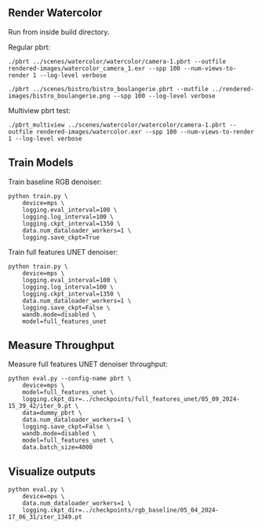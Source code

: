 ## Render Watercolor


Run from inside build directory.

Regular pbrt:

```
./pbrt ../scenes/watercolor/watercolor/camera-1.pbrt --outfile rendered-images/watercolor_camera_1.exr --spp 100 --num-views-to-render 1 --log-level verbose

./pbrt ../scenes/bistro/bistro_boulangerie.pbrt --outfile ../rendered-images/bistro_boulangerie.png --spp 100 --log-level verbose

```

Multiview pbrt test:

```
./pbrt_multiview ../scenes/watercolor/watercolor/camera-1.pbrt --outfile rendered-images/watercolor.exr --spp 100 --num-views-to-render 1 --log-level verbose
```

## Train Models

Train baseline RGB denoiser:

```
python train.py \
    device=mps \
    logging.eval_interval=100 \
    logging.log_interval=100 \
    logging.ckpt_interval=1350 \
    data.num_dataloader_workers=1 \
    logging.save_ckpt=True
```

Train full features UNET denoiser:

```
python train.py \
    device=mps \
    logging.eval_interval=100 \
    logging.log_interval=100 \
    logging.ckpt_interval=1350 \
    data.num_dataloader_workers=1 \
    logging.save_ckpt=False \
    wandb.mode=disabled \
    model=full_features_unet
```

## Measure Throughput

Measure full features UNET denoiser throughput:

```
python eval.py --config-name pbrt \
    device=mps \
    model=full_features_unet \
    logging.ckpt_dir=../checkpoints/full_features_unet/05_09_2024-15_39_42/iter_9.pt \
    data=dummy_pbrt \
    data.num_dataloader_workers=1 \
    logging.save_ckpt=False \
    wandb.mode=disabled \
    model=full_features_unet \
    data.batch_size=4000
```

## Visualize outputs

```
python eval.py \
    device=mps \
    data.num_dataloader_workers=1 \
    logging.ckpt_dir=../checkpoints/rgb_baseline/05_04_2024-17_06_31/iter_1349.pt
```